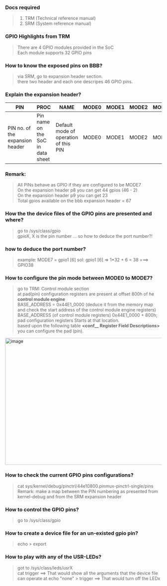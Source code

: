 ### Docs required
> 1. TRM (Technical reference manual)  
> 2. SRM (System reference manual)

### GPIO Highlights from TRM
> There are 4 GPIO modules provided in the SoC  
> Each module supports 32 GPIO pins  

### How to know the exposed pins on BBB?
> via SRM, go to expansion header section.  
> there two header and each one descripes 46 GPIO pins.

### Explain the expansion header?
| PIN | PROC | NAME | MODE0 | MODE1 | MODE2 | MODE3 | MODE4 | MODE5 | MODE6 | MODE7 |
| --- | ---- | ---- | ----- | ----- | ----- | ----- | ----- | ----- | ----- | ----- |
| PIN no. of the expansion header | Pin name on the SoC in data sheet | Default mode of operation of this PIN | MODE0 | MODE1 | MODE2 | MODE3 | MODE4 | MODE5 | MODE6 | MODE7: indicates the GPIO port number and pin number |


### Remark: 
> All PINs behave as GPIO if they are configured to be MODE7  
> On the expansion header p8 you can get 44 gpios (46 - 2)  
> On the expansion header p9 you can get 23  
> Total gpios available on the bbb expansion header = 67

### How the the device files of the GPIO pins are presented and where?
> go to /sys/class/gpio  
> gpioX, X is the pin number ... so how to deduce the port number?!

### how to deduce the port number?
> example: MODE7 = gpio1 [6]
> sol: gpio1 [6] => 1*32 + 6 = 38 ===> GPIO38

### How to configure the pin mode between MODE0 to MODE7?
> go to TRM: Control module section   
> at pad(pin) configuration registers are present at offset 800h of he **control module engine**   
> BASE_ADDRESS = 0x44E1_0000 (deduce it from the memory map and check the start address of the control module engine registers)  
> BASE_ADDRESS (of control module registers) 0x44E1_0000 + 800h; pad configuration registers Starts at that location.  
> based upon the following table **<conf_<module>_<pin> Register Field Descriptions>** you can configure the pad (pin).

<img width="899" height="408" alt="image" src="https://github.com/user-attachments/assets/17eddd09-6110-4b56-b1ec-ce25dbf815ee" />

### How to check the current GPIO pins configurations?
> cat sys/kernel/debug/pinctrl/44e10800.pinmux-pinctrl-single/pins  
> Remark: make a map between the PIN numbering as presented from kernel-debug and from the SRM expansion header  


### How to control the GPIO pins?
> go to /sys/class/gpio

### How to create a device file for an un-existed gpio pin?
> echo <pin-number> > export

### How to play with any of the USR-LEDs?
> got to /sys/class/leds/usrX  
> cat trigger ==> That would show all the arguments that the device file can operate at
> echo "none" > trigger   ==> That would turn off the LEDx
